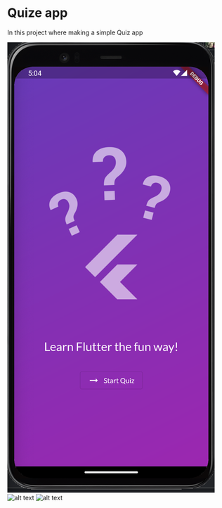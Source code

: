 # Quize app

In this project where making a simple Quiz app

![alt text](https://github.com/wilcologgerTopicus/flutter-excercise/blob/main/flutter_basic_two/assets/images/foto_01.png?raw=true)
![alt text](https://github.com/wilcologgerTopicus/flutter-excercise/blob/main/flutter_basic/assets/images/foto_02.png?raw=true)
![alt text](https://github.com/wilcologgerTopicus/flutter-excercise/blob/main/flutter_basic/assets/images/foto_03.png?raw=true)